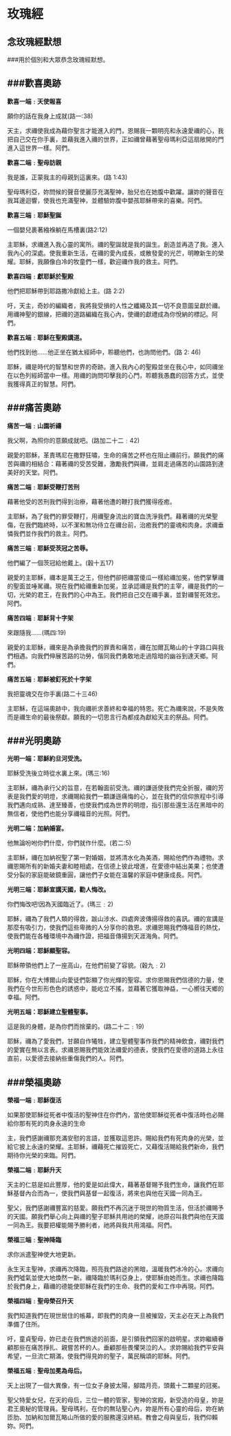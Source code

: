 玫瑰經
=========
念玫瑰經默想 
-------
###用於個別和大眾恭念玫瑰經默想。

###歡喜奧跡
----
**歡喜一端﹕天使報喜**

願你的話在我身上成就(路一:38)

天主，求禰使我成為藉你聖言才能進入的門，恩賜我一顆明亮和永遠愛禰的心，我把自己交在你手裏，並藉我進入禰的世界，正如禰曾藉著聖母瑪利亞這扇敞開的門進入這世界一樣。阿們。

                                             

**歡喜二端﹕聖母訪親**

我是誰，正蒙我主的母親到這裏來。(路 1:43)

聖母瑪利亞，妳問候的聲音使麗莎充滿聖神，胎兒也在她腹中歡躍。讓妳的聲音在我耳邊迴響，使我也充滿聖神，並體驗妳腹中嬰孩耶穌帶來的喜樂。阿們。

 

**歡喜三端﹕耶穌聖誕**

一個嬰兒裹著繈褓躺在馬槽裏(路2:12)

主耶穌，求禰進入我心靈的寓所。禰的聖誕就是我的誕生。創造並再造了我。進入我內心的深處。使我重新生活，在禰的愛內成長，或散發愛的光芒，明瞭新生的榮耀。耶穌，我願像白冷的牧童們一樣，歡迎禰作我的救主。阿們。

 

**歡喜四端﹕獻耶穌於聖殿**

他們把耶穌帶到耶路撒冷獻給上主。(路 2:2)

吁，天主，奇妙的編織者，我將我受損的人性之纖繩及其一切不良意圖呈獻於禰。用禰神聖的銀線，把禰的道路編織在我心內，使禰的獻禮成為你悅納的標記。阿們。

 

**歡喜五端﹕耶穌在聖殿講道。**

他們找到他……他正坐在猶太經師中，聆聽他們，也詢問他們。(路 2: 46)

耶穌，禰是時代的智慧和世界的奇跡。進入我內心的聖殿並坐在我心中，如同禰坐在以色列經師當中一樣。用禰的詢問叩擊我的心門，聆聽我愚蠢的回答方式，並使我獲得真正的智慧。阿們。

 

###痛苦奧跡
----
**痛苦一端﹕山園祈禱**

我父啊，為照你的意願成就吧。(路加二十二﹕42)

親愛的耶穌，革責瑪尼在撒野狂嘯，生命的痛苦之杯也在阻止禰前行。願我們的痛苦與禰的相結合：藉著禰的受苦受難，激勵我們與禰，並肩走過痛苦的山園路到達美好的天堂。阿們。

 

**痛苦二端﹕耶穌受鞭打苦刑**

藉著他受的苦刑我們得到治療，藉著他遭的鞭打我們獲得痊癒。

主耶穌，為了我們的罪受鞭打，用禰聖身流出的寶血洗淨我們。藉著禰的光榮聖傷，在我們臨終時，以不潔和無功侍立在禰台前，治癒我們的靈魂和肉身。求禰垂憐我們並作我們的救主。阿們。

 

**痛苦三端﹕耶穌受茨冠之苦辱。**

他們編了一個茨冠給他戴上。(穀十五17)

親愛的主耶穌，禰本是萬王之王，但他們卻把禰當傻瓜一樣給禰加冕，他們掌擊禰的聖面並唾駡禰。現在我們給禰重新加冕，並承認禰是我們的主宰，禰是我們的一切，光榮的君王，在我們的心中為王。我們把自己交在禰手裏，並對禰誓死效忠。阿們。

 

**痛苦四端﹕耶穌背十字架**

來跟隨我……(瑪四:19)

親愛的主耶穌，禰來是為承擔我們的罪責和痛苦，禰在加爾瓦略山的十字路口與我們相遇。向我們伸展苦路的功勞，偕同我們勇敢地走過陰暗的幽谷到達天鄉。阿們。

 

**痛苦五端﹕耶穌被釘死於十字架**

我把靈魂交在你手裏(路二十三46)

主耶穌，在這端奧跡中，我向禰祈求善終和幸福的特恩。死亡為禰來說，不是失敗而是禰生命的最後祭獻。願我的一切思言行為都成為獻給天主的祭品。阿們。

 

###光明奧跡
----
**光明一端：耶穌約旦河受洗。**

耶穌受洗後立時從水裏上來。(瑪三:16)

主耶穌，禰為承行父的旨意，在若翰面前受洗。禰的謙遜使我們完全折服，禰的芳表是我們愛的明燈，求禰賜給我們一顆謙遜痛悔的心，並在我們的信仰旅程中引導我們邁向成熟、達至臻善，也使我們成為世界的明燈，指引那些還生活在黑暗中的無信者，使他們也能分享禰福音的光照。阿們。

 

**光明二端：加納婚宴。**

他無論吩咐你們什麼，你們就作什麼。(若二:5)

主耶穌，禰在加納祝聖了第一對婚姻，並將清水化為美酒，賜給他們作為禮物。求禰恩賜所有的新婚夫妻和睦相處，在信德上彼此增進，在愛德中結出美果；也使遭受分裂的家庭能破鏡重圓，讓他們子女能在溫馨的家庭中健康成長。阿們。

 

**光明三端：耶穌宣講天國，勸人悔改。**

你們悔改吧!因為天國臨近了。(瑪三﹕2)

耶穌，禰為了我們人類的得救，跋山涉水、四處奔波傳揚得救的喜訊。禰的宣講是那麼有吸引力，使我們這些卑微的人分享你的救恩。求禰恩賜我們傳福音的熱忱，使我們能在各種環境中為禰作證，把福音傳揚到天涯海角。阿們。

 

**光明四端：耶穌顯聖容。**

耶穌帶領他們上了一座高山，在他們前變了容貌。(穀九﹕2)

耶穌，你在大博爾山向愛徒們彰顯了你光輝的聖容。求你恩賜我們信德的力量，使我們在今世形形色色的誘惑中，能屹立不搖，並藉著它獲取神益，一心嚮往天鄉的幸福。阿們。

 

**光明五端：耶穌建立聖體聖事。**

這是我的身體，是為你們而捨棄的。(路二十二﹕19)

耶穌，禰為了愛我們，甘願自作犧牲，建立聖體聖事作我們的精神飲食，禰對我們的愛實在無以言表。求禰恩賜我們能效法禰愛的德表，使我們在愛德的道路上永往直前，以愛德去接納些重傷我們的人。阿們。

 

###榮福奧跡
----
**榮福一端﹕耶穌復活**

如果那使耶穌從死者中復活的聖神住在你們內，當他使耶穌從死者中復活時也必賜給你那有死的肉身永遠的生命

主，我們感謝禰那充滿安慰的言語，並獲取這恩許。賜給我們有死肉身的光榮，並給它披上永遠的榮耀。主耶穌，禰藉死亡摧毀死亡，又藉復活賜給我們新命，我們期待你光榮的來臨。阿們。

 

**榮福二端﹕耶穌升天**

天主的仁慈是如此豐厚，他的愛是如此偉大，藉著基督賜予我們生命，讓我們在耶穌基督內合而為一，使我們與基督一起復活，將來也與他在天國一同為王。

聖父，我們感謝禰豐富的慈愛。願我們不再沉迷于現世的物質生活，但活於禰賜予的天國。願我們舉心向上與禰的聖子耶穌共用祂的榮耀，祂原召叫我們與他在天國一同為王。我要把權能賜予勝利者，祂將與我共用鴻福。阿們。

 

**榮福三端﹕聖神降臨**

求你派遣聖神使大地更新。

永生天主聖神，求禰再次降臨，照亮我們路途的黑暗，溫暖我們冰冷的心。求禰向我們噓氣並使大地煥然一新。禰降臨於瑪利亞身上，使耶穌由她而生。求禰也降臨於我們身上，藉禰的德能使耶穌在我們的生命、我們的愛和工作中再現。阿們。

 

**榮福四端﹕聖母榮召升天**

我們知道我們在現世居住的帳幕，即我們的肉身一旦被摧毀，天主必在天上為我們準備了住所。

吁，童貞聖母，妳已走在我們旅途的前面，是引領我們回家的啟明星。求妳繼續眷顧那些在痛苦掙扎、親嘗苦杯的人。垂顧那些畏懼哭泣的人。求妳賜給我們平安與希望，一旦流亡期滿，使我們得見妳的聖子，萬民稱頌的耶穌。阿們。

 

**榮福五端﹕聖母加冕為母后。**

天上出現了一個大異像，有一位女子身披太陽，腳踏月亮，頭戴十二顆星的冠冕。

聖父特愛女兒，在天的母后，三位一體的管家，聖神的宮殿，新受造的母皇，妳是君王奧秘的管理員。聖母瑪利，在你的無玷聖心內，妳是所有心靈的母后，妳在納匝肋、加納和加爾瓦略山所做的愛的服務還沒終結。教會之母與皇后，我們仰賴妳。阿們。